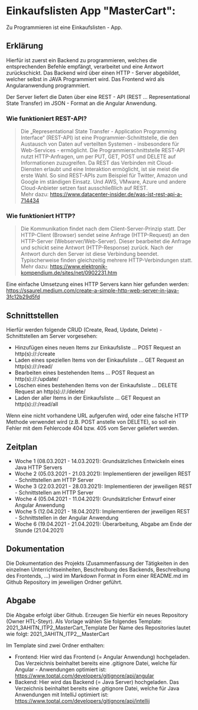 # Einkaufslisten App "MasterCart":

Zu Programmieren ist eine Einkaufslisten - App.

## Erklärung
Hierfür ist zuerst ein Backend zu programmieren, welches die entsprechenden Befehle empfängt, verarbeitet und eine Antwort zurückschickt.
Das Backend wird über einen HTTP - Server abgebildet, welcher selbst in JAVA Programmiert wird.
Das Frontend wird als Angularanwendung programmiert.

Der Server liefert die Daten über eine REST - API (REST ... Representational State Transfer) im JSON - Format an die Angular Anwendung.

###  Wie funktioniert REST-API?
>Die „Representational State Transfer - Application Programming Interface“ (REST-API) ist eine Programmier-Schnittstelle, die den Austausch von Daten auf verteilten Systemen - insbesondere für Web-Services - ermöglicht.
> Die Programmierschnittstelle REST-API nutzt HTTP-Anfragen, um per PUT, GET, POST und DELETE auf Informationen zuzugreifen. Da REST das Verbinden mit Cloud-Diensten erlaubt und eine Interaktion ermöglicht, ist sie meist die erste Wahl. So sind REST-APIs zum Beispiel für Twitter, Amazon und Google im ständigen Einsatz. Und AWS, VMware, Azure und andere Cloud-Anbieter setzen fast ausschließlich auf REST. <br/> Mehr dazu: https://www.datacenter-insider.de/was-ist-rest-api-a-714434

### Wie funktioniert HTTP?
> Die Kommunikation findet nach dem Client-Server-Prinzip statt. Der HTTP-Client (Browser) sendet seine Anfrage (HTTP-Request) an den HTTP-Server (Webserver/Web-Server). Dieser bearbeitet die Anfrage und schickt seine Antwort (HTTP-Response) zurück. Nach der Antwort durch den Server ist diese Verbindung beendet. Typischerweise finden gleichzeitig mehrere HTTP-Verbindungen statt.<br />
Mehr dazu: https://www.elektronik-kompendium.de/sites/net/0902231.htm

Eine einfache Umsetzung eines HTTP Servers kann hier gefunden werden: https://ssaurel.medium.com/create-a-simple-http-web-server-in-java-3fc12b29d5fd

## Schnittstellen
Hierfür werden folgende CRUD (Create, Read, Update, Delete) - Schnittstellen am Server vorgesehen:
- Hinzufügen eines neuen Items zur Einkaufsliste 	... POST Request an http(s)://<serveradresse>:<port>/create
- Laden eines speziellen Items von der Einkaufsliste 	... GET Request an http(s)://<serveradresse>:<port>/read/<id des Items>
- Bearbeiten eines bestehenden Items 			... POST Request an http(s)://<serveradresse>:<port>/update/<id des Items>
- Löschen eines bestehenden Items von der Einkaufsliste ... DELETE Request an http(s)://<serveradresse>:<port>/delete/<id des Items>
- Laden der aller Items in der Einkaufsliste 		... GET Request an http(s)://<serveradresse>:<port>/read/all

Wenn eine nicht vorhandene URL aufgerufen wird, oder eine falsche HTTP Methode verwendet wird (z.B. POST anstelle von DELETE), so soll ein Fehler mit dem Fehlercode 404 bzw. 405 vom Server geliefert werden. 

## Zeitplan
- Woche 1 (08.03.2021 - 14.03.2021): Grundsätzliches Entwickeln eines Java HTTP Servers
- Woche 2 (05.03.2021 - 21.03.2021): Implementieren der jeweiligen REST - Schnittstellen am HTTP Server
- Woche 3 (22.03.2021 - 28.03.2021): Implementieren der jeweiligen REST - Schnittstellen am HTTP Server
- Woche 4 (05.04.2021 - 11.04.2021): Grundsätzlicher Entwurf einer Angular Anwendung
- Woche 5 (12.04.2021 - 18.04.2021): Implementieren der jeweiligen REST - Schnittstellen in der Angular Anwendung
- Woche 6 (19.04.2021 - 21.04.2021): Überarbeitung, Abgabe am Ende der Stunde (21.04.2021)

## Dokumentation
Die Dokumentation des Projekts (Zusammenfassung der Tätigkeiten in den einzelnen Unterrichtseinheiten, Beschreibung des Backends, Beschreibung des Frontends, ...) wird im Markdown Format in Form einer README[]().md im Github Repository im jeweiligen Ordner geführt.

## Abgabe
Die Abgabe erfolgt über Github. Erzeugen Sie hierfür ein neues Repository (Owner HTL-Steyr). Als Vorlage wählen Sie folgendes Template: 2021_3AHITN_ITP2_MasterCart_Template
Der Name des Repositories lautet wie folgt: 2021_3AHITN_ITP2_<Ihr HTL Steyr Benutzername>_MasterCart


Im Template sind zwei Ordner enthalten: 
- Frontend: Hier wird das Frontend (= Angular Anwendung) hochgeladen. Das Verzeichnis beinhaltet bereits eine .gitignore Datei, welche für Angular - Anwendungen optimiert ist: https://www.toptal.com/developers/gitignore/api/angular
- Backend: Hier wird das Backend (= Java Server) hochgeladen. Das Verzeichnis beinhaltet bereits eine .gitignore Datei, welche für Java Anwendungen mit IntelliJ optimiert ist: https://www.toptal.com/developers/gitignore/api/intellij
